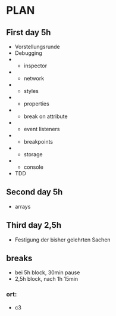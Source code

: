 # PLAN

## First day 5h
* Vorstellungsrunde
* Debugging
* * inspector
* * network
* * styles
* * properties
* * break on attribute
* * event listeners
* * breakpoints
* * storage
* * console
* TDD

## Second day 5h
* arrays

## Third day 2,5h
* Festigung der bisher gelehrten Sachen


## breaks
* bei 5h block, 30min pause
* 2,5h block, nach 1h 15min

### ort: 
* c3
